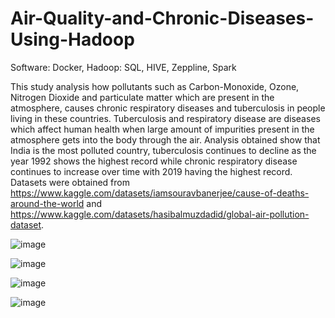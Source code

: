 # Air-Quality-and-Chronic-Diseases-Using-Hadoop

Software: Docker, Hadoop: SQL, HIVE, Zeppline, Spark

This study analysis how pollutants such as Carbon-Monoxide, Ozone, Nitrogen Dioxide and particulate matter which are present in the atmosphere, causes chronic respiratory diseases and tuberculosis in people living in these countries. Tuberculosis and respiratory disease are diseases which affect human health when large amount of impurities present in the atmosphere gets into the body through the air. Analysis obtained show that India is the most polluted country, tuberculosis continues to decline as the year 1992 shows the highest record while chronic respiratory disease continues to increase over time with 2019 having the highest record. Datasets were obtained from https://www.kaggle.com/datasets/iamsouravbanerjee/cause-of-deaths-around-the-world and https://www.kaggle.com/datasets/hasibalmuzdadid/global-air-pollution-dataset.   

![image](https://github.com/Edosaig/Air-Quality-and-Chronic-Diseases-Using-Hadoop/assets/107155943/f3c5da64-da37-4321-9783-b37975aee66d)





![image](https://github.com/Edosaig/Air-Quality-and-Chronic-Diseases-Using-Hadoop/assets/107155943/abe6cab4-68aa-46c0-8b0d-3b4fde1ff85c)





![image](https://github.com/Edosaig/Air-Quality-and-Chronic-Diseases-Using-Hadoop/assets/107155943/656a910e-0fba-4103-9691-e63a73701bb2)





![image](https://github.com/Edosaig/Air-Quality-and-Chronic-Diseases-Using-Hadoop/assets/107155943/9a277e3e-7820-40dd-9d08-e4c5c947f286)


